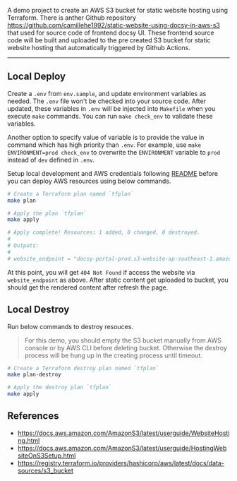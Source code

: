 A demo project to create an AWS S3 bucket for static website hosting using Terraform. There is anther Github repository https://github.com/camillehe1992/static-website-using-docsy-in-aws-s3 that used for source code of frontend docsy UI. These frontend source code will be built and uploaded to the pre created S3 bucket for static website hosting that automatically triggered by Github Actions.
___

## Local Deploy
Create a `.env` from `env.sample`, and update environment variables as needed. The `.env` file won't be checked into your source code. After updated, these variables in `.env` will be injected into `Makefile` when you execute `make` commands. You can run `make check_env` to validate these variables. 

Another option to specify value of variable is to provide the value in command which has high priority than `.env`. For example, use `make ENVIRONMENT=prod check_env` to overwrite the `ENVIRONMENT` variable to `prod` instead of `dev` defined in `.env`.

Setup local development and AWS credentials following [README](../README.md) before you can deploy AWS resources using below commands.

```bash
# Create a Terraform plan named `tfplan`
make plan

# Apply the plan `tfplan`
make apply

# Apply complete! Resources: 1 added, 0 changed, 0 destroyed.
# 
# Outputs:
# 
# website_endpoint = "docsy-portal-prod.s3-website-ap-southeast-1.amazonaws.com"
```
At this point, you will get `404 Not Found` if access the website via `website_endpoint` as above. After static content get uploaded to bucket, you should get the rendered content after refresh the page.

## Local Destroy
Run below commands to destroy resouces.

> For this demo, you should empty the S3 bucket manually from AWS console or by AWS CLI before deleting bucket. Otherwise the destroy process will be hung up in the creating process until timeout.  

```bash
# Create a Terraform destroy plan named `tfplan`
make plan-destroy

# Apply the destroy plan `tfplan`
make apply
```

## References
- https://docs.aws.amazon.com/AmazonS3/latest/userguide/WebsiteHosting.html
- https://docs.aws.amazon.com/AmazonS3/latest/userguide/HostingWebsiteOnS3Setup.html
- https://registry.terraform.io/providers/hashicorp/aws/latest/docs/data-sources/s3_bucket